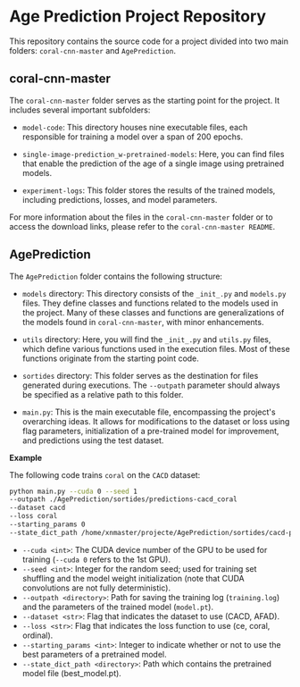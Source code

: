 # Age Prediction Project Repository

This repository contains the source code for a project divided into two main folders: `coral-cnn-master` and `AgePrediction`.

## coral-cnn-master
The `coral-cnn-master` folder serves as the starting point for the project. It includes several important subfolders:

- `model-code`: This directory houses nine executable files, each responsible for training a model over a span of 200 epochs.

- `single-image-prediction_w-pretrained-models`: Here, you can find files that enable the prediction of the age of a single image using pretrained models.

- `experiment-logs`: This folder stores the results of the trained models, including predictions, losses, and model parameters.

For more information about the files in the `coral-cnn-master` folder or to access the download links, please refer to the `coral-cnn-master README`.

## AgePrediction
The `AgePrediction` folder contains the following structure:

- `models` directory: This directory consists of the `_init_.py` and `models.py` files. They define classes and functions related to the models used in the project. Many of these classes and functions are generalizations of the models found in `coral-cnn-master`, with minor enhancements.

- `utils` directory: Here, you will find the `_init_.py` and `utils.py` files, which define various functions used in the execution files. Most of these functions originate from the starting point code.

- `sortides` directory: This folder serves as the destination for files generated during executions. The `--outpath` parameter should always be specified as a relative path to this folder.

- `main.py`: This is the main executable file, encompassing the project's overarching ideas. It allows for modifications to the dataset or loss using flag parameters, initialization of a pre-trained model for improvement, and predictions using the test dataset.


**Example**

The following code trains `coral` on the `CACD` dataset:

```bash
python main.py --cuda 0 --seed 1
--outpath ./AgePrediction/sortides/predictions-cacd_coral
--dataset cacd
--loss coral
--starting_params 0
--state_dict_path /home/xnmaster/projecte/AgePrediction/sortides/cacd-pretrained/cacd-coral__seed1/best_model.pt
```

- `--cuda <int>`: The CUDA device number of the GPU to be used for training 
(`--cuda 0` refers to the 1st GPU).
- `--seed <int>`: Integer for the random seed; used for training set shuffling and
the model weight initialization (note that CUDA convolutions are not fully deterministic).
- `--outpath <directory>`: Path for saving the training log (`training.log`) 
and the parameters of the trained model (`model.pt`). 
- `--dataset <str>`: Flag that indicates the dataset to use (CACD, AFAD).
- `--loss <str>`: Flag that indicates the loss function to use (ce, coral, ordinal).
- `--starting_params <int>`: Integer to indicate whether or not to use the best parameters of a pretrained model.
- `--state_dict_path <directory>`: Path which contains the pretrained model file (best_model.pt).

